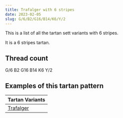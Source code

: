 ```yaml
---
title: Trafalger with 6 stripes
date: 2023-02-05
slug: G/6/B2/G16/B14/K6/Y/2
---
```

This is a list of all the tartan sett variants with 6 stripes.

It is a 6 stripes tartan.


## Thread count
G/6 B2 G16 B14 K6 Y/2

## Examples of this tartan pattern

| Tartan Variants |
|---------------|
| [Trafalger](/variants/g/6/b2/g16/b14/k6/y/2-b304080-g008000-k000000-yf0c000)||
